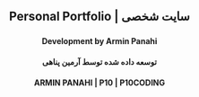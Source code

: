 <h2 align="center">Personal Portfolio | سایت شخصی</h2>

###

<p align="left"></p>

###

<h4 align="center">Development by Armin Panahi</h4>
<h4 align="center">توسعه داده شده توسط آرمین پناهی</h4>
<h4 align="center">ARMIN PANAHI | P10 | P10CODING</h4>
